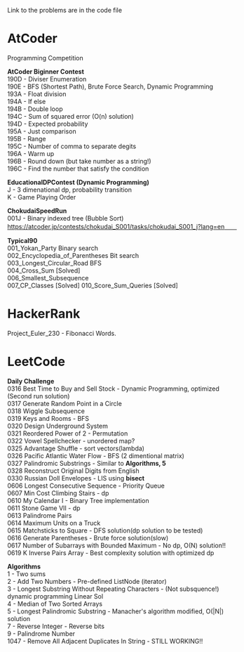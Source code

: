 Link to the problems are in the code file  
# AtCoder
Programming Competition

**AtCoder Biginner Contest**  
190D - Diviser Enumeration  
190E - BFS (Shortest Path), Brute Force Search, Dynamic Programming  
193A - Float division  
194A - If else  
194B - Double loop  
194C - Sum of squared error (O(n) solution)  
194D - Expected probability  
195A - Just comparison  
195B - Range    
195C - Number of comma to separate degits  
196A - Warm up  
196B - Round down (but take number as a string!)  
196C - Find the number that satisfy the condition  


**EducationalDPContest (Dynamic Programming)**  
J - 3 dimenational dp, probability transition  
K - Game Playing Order

**ChokudaiSpeedRun**  
001J - Binary indexed tree (Bubble Sort) https://atcoder.jp/contests/chokudai_S001/tasks/chokudai_S001_j?lang=en　　

**Typical90**  
001_Yokan_Party  Binary search  
002_Encyclopedia_of_Parentheses  Bit search  
003_Longest_Circular_Road BFS  
004_Cross_Sum [Solved]  
006_Smallest_Subsequence  
007_CP_Classes [Solved] 
010_Score_Sum_Queries [Solved]  

# HackerRank   
Project_Euler_230 - Fibonacci Words. 
  
  
# LeetCode  
**Daily Challenge**  
0316 Best Time to Buy and Sell Stock - Dynamic Programming, optimized (Second run solution)  
0317 Generate Random Point in a Circle  
0318 Wiggle Subsequence  
0319 Keys and Rooms - BFS  
0320 Design Underground System  
0321 Reordered Power of 2 - Permutation  
0322 Vowel Spellchecker - unordered map?  
0325 Advantage Shuffle - sort vectors(lambda)  
0326 Pacific Atlantic Water Flow - BFS (2 dimentional matrix)  
0327 Palindromic Substrings - Similar to **Algorithms, 5**  
0328 Reconstruct Original Digits from English  
0330 Russian Doll Envelopes - LIS using **bisect**  
0606 Longest Consecutive Sequence - Priority Queue  
0607 Min Cost Climbing Stairs - dp  
0610 My Calendar I - Binary Tree implementation  
0611 Stone Game VII - dp  
0613 Palindrome Pairs  
0614 Maximum Units on a Truck  
0615 Matchsticks to Square - DFS solution(dp solution to be tested)  
0616 Generate Parentheses - Brute force solution(slow)  
0617 Number of Subarrays with Bounded Maximum  - No dp, O(N) solution!!  
0619 K Inverse Pairs Array - Best complexity solution with optimized dp  
  
**Algorithms**  
1 - Two sums  
2 - Add Two Numbers - Pre-defined ListNode (iterator)  
3 - Longest Substring Without Repeating Characters - (Not subsquence!) dynamic programming Linear Sol  
4 - Median of Two Sorted Arrays   
5 - Longest Palindromic Substring - Manacher's algorithm modified, O(|N|) solution  
7 - Reverse Integer - Reverse bits  
9 - Palindrome Number  
1047 - Remove All Adjacent Duplicates In String - STILL WORKING!!  
 


